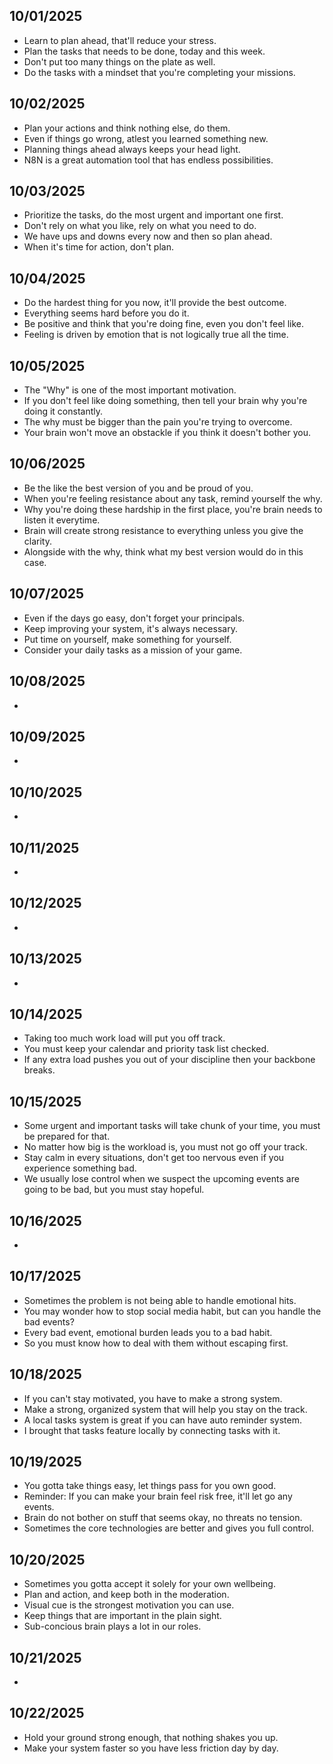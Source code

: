 ## 10/01/2025
- Learn to plan ahead, that'll reduce your stress.
- Plan the tasks that needs to be done, today and this week.
- Don't put too many things on the plate as well.
- Do the tasks with a mindset that you're completing your missions.

## 10/02/2025
- Plan your actions and think nothing else, do them.
- Even if things go wrong, atlest you learned something new.
- Planning things ahead always keeps your head light.
- N8N is a great automation tool that has endless possibilities.

## 10/03/2025
- Prioritize the tasks, do the most urgent and important one first.
- Don't rely on what you like, rely on what you need to do.
- We have ups and downs every now and then so plan ahead.
- When it's time for action, don't plan.

## 10/04/2025
- Do the hardest thing for you now, it'll provide the best outcome.
- Everything seems hard before you do it.
- Be positive and think that you're doing fine, even you don't feel like.
- Feeling is driven by emotion that is not logically true all the time.

## 10/05/2025
- The "Why" is one of the most important motivation.
- If you don't feel like doing something, then tell your brain why you're doing it constantly.
- The why must be bigger than the pain you're trying to overcome.
- Your brain won't move an obstackle if you think it doesn't bother you.

## 10/06/2025
- Be the like the best version of you and be proud of you.
- When you're feeling resistance about any task, remind yourself the why.
- Why you're doing these hardship in the first place, you're brain needs to listen it everytime.
- Brain will create strong resistance to everything unless you give the clarity.
- Alongside with the why, think what my best version would do in this case.

## 10/07/2025
- Even if the days go easy, don't forget your principals.
- Keep improving your system, it's always necessary.
- Put time on yourself, make something for yourself.
- Consider your daily tasks as a mission of your game.

## 10/08/2025
- 

## 10/09/2025
- 

## 10/10/2025
- 

## 10/11/2025
- 

## 10/12/2025
- 

## 10/13/2025
- 

## 10/14/2025
- Taking too much work load will put you off track.
- You must keep your calendar and priority task list checked.
- If any extra load pushes you out of your discipline then your backbone breaks.

## 10/15/2025
- Some urgent and important tasks will take chunk of your time, you must be prepared for that.
- No matter how big is the workload is, you must not go off your track.
- Stay calm in every situations, don't get too nervous even if you experience something bad.
- We usually lose control when we suspect the upcoming events are going to be bad, but you must stay hopeful.

## 10/16/2025
- 

## 10/17/2025
- Sometimes the problem is not being able to handle emotional hits.
- You may wonder how to stop social media habit, but can you handle the bad events?
- Every bad event, emotional burden leads you to a bad habit.
- So you must know how to deal with them without escaping first.

## 10/18/2025
- If you can't stay motivated, you have to make a strong system.
- Make a strong, organized system that will help you stay on the track.
- A local tasks system is great if you can have auto reminder system.
- I brought that tasks feature locally by connecting tasks with it.

## 10/19/2025
- You gotta take things easy, let things pass for you own good.
- Reminder: If you can make your brain feel risk free, it'll let go any events.
- Brain do not bother on stuff that seems okay, no threats no tension.
- Sometimes the core technologies are better and gives you full control.

## 10/20/2025
- Sometimes you gotta accept it solely for your own wellbeing.
- Plan and action, and keep both in the moderation.
- Visual cue is the strongest motivation you can use.
- Keep things that are important in the plain sight.
- Sub-concious brain plays a lot in our roles.

## 10/21/2025
- 

## 10/22/2025
- Hold your ground strong enough, that nothing shakes you up.
- Make your system faster so you have less friction day by day.